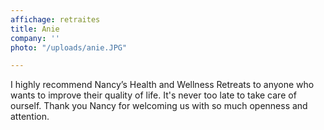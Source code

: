 ```yaml
---
affichage: retraites
title: Anie
company: ''
photo: "/uploads/anie.JPG"

---
```

I highly recommend Nancy’s Health and Wellness Retreats to anyone who wants to improve their quality of life. It's never too late to take care of ourself. Thank you Nancy for welcoming us with so much openness and attention.